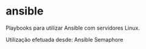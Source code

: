 # ansible
Playbooks para utilizar Ansible com servidores Linux.

Utilização efetuada desde: Ansible Semaphore
